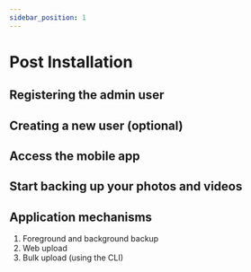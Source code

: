 ```yaml
---
sidebar_position: 1
---
```


# Post Installation

## Registering the admin user

## Creating a new user (optional)

## Access the mobile app

## Start backing up your photos and videos

## Application mechanisms
1. Foreground and background backup
2. Web upload
3. Bulk upload (using the CLI)


